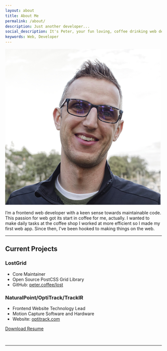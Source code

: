 ```yaml
---
layout: about
title: About Me
permalink: /about/
description: Just another developer...
social_description: It's Peter, your fun loving, coffee drinking web developer.
keywords: Web, Developer
---
```


<img class="col one right" src="/img/2016_square_sm.jpg">

I’m a frontend web developer with a keen sense towards maintainable code. This passion for web got its start in coffee for me, actually. I wanted to make daily tasks at the coffee shop I worked at more efficient so I made my first web app. Since then, I’ve been hooked to making things on the web.

---

## Current Projects

### LostGrid
* Core Maintainer
* Open Source PostCSS Grid Library
* GitHub: [peter.coffee/lost](http://peter.coffee/lost)

### NaturalPoint/OptiTrack/TrackIR
* Frontend Website Technology Lead
* Motion Capture Software and Hardware
* Website: [optitrack.com](http://optitrack.com)


[Download Resume](/static/peter_ramsing_resume.pdf)


<br/>
<hr/>
<br/>
<span class="contacticon center">
	<a href="mailto:hi@peterramsing.com"><i class="fa fa-envelope-square"></i></a>
	<a href="https://github.com/peterramsing"><i class="fa fa-github-square"></i></a>
	<a href="https://linkedin.com/in/peterramsing"><i class="fa fa-linkedin-square"></i></a>
	<a href="http://instagram.com/peterramsing"><i class="fa fa-instagram"></i></a>
	<a href="https://twitter.com/peterramsing"><i class="fa fa-twitter-square"></i></a>
</span>
